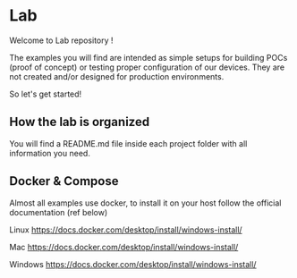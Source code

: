 # Lab
Welcome to Lab repository !

The examples you will find are intended as simple setups for building POCs (proof of concept) or testing proper configuration of our devices.
They are not created and/or designed for production environments.


So let's get started!

## How the lab is organized
You will find a README.md file inside each project folder with all information you need.


## Docker & Compose
Almost all examples use docker, to install it on your host follow the official documentation (ref below)

Linux
[ https://docs.docker.com/desktop/install/windows-install/ ](https://docs.docker.com/engine/install/ubuntu/)

Mac
[ https://docs.docker.com/desktop/install/windows-install/ ](https://docs.docker.com/desktop/install/mac-install/)

Windows
[ https://docs.docker.com/desktop/install/windows-install/ ](https://docs.docker.com/desktop/install/windows-install/)

